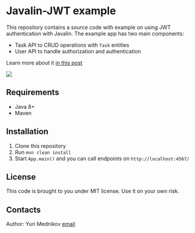 # Javalin-JWT example

This repository contains a source code with example on using JWT authentication with Javalin. The example app has two main components:

* Task API to CRUD operations with ```Task``` entities
* User API to handle authorization and authentication

Learn more about it [in this post](https://www.mednikov.tech/home-made-jwt-authentication-for-javalin/)

![](https://www.mednikov.tech/wp-content/uploads/2020/06/javalin-jjwt-architecture.png)

## Requirements

* Java 8+
* Maven

## Installation

1. Clone this repository
2. Run ```mvn clean install```
3. Start ```App.main()``` and you can call endpoints on ```http://localhost:4567/```

## License

This code is brought to you under MIT license. Use it on your own risk.

## Contacts

Author: Yuri Mednikov [email](mailto:yuri.mednikov@mednikov.tech)